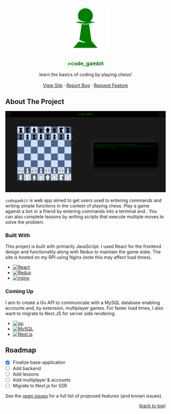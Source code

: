 <a name="readme-top" />
<!-- PROJECT LOGO -->
<br />
<div align="center">
  <a href="https://github.com/joshbacon/codegambit">
    <img src="public/logo192.png" alt="Logo" width="150" height="150">
  </a>

  <h3 align="center" style="color:#008000;">>code_gambit</h3>

  <p align="center">
    learn the basics of coding by playing chess!
    <br />
    <br />
    <a href="https://github.com/joshbacon/codegambit">View Site</a>
    ·
    <a href="https://github.com/joshbacon/codegambit/issues/new">Report Bug</a>
    ·
    <a href="https://github.com/joshbacon/codegambit/issues/new">Request Feature</a>
  </p>
</div>




<!-- ABOUT THE PROJECT -->
## About The Project

[![codegambit Screen Shot][product-screenshot]](https://codegambit.io)

`codegambit` is web app aimed to get users used to entering commands and writing simple functions in the context of playing chess. Play a game against a bot or a friend by entering commands into a terminal and . You can also complete lessons by writing scripts that execute multiple moves to solve the problem.



### Built With

This project is built with primarily JavaScript. I used React for the frontend design and functionality along with Redux to maintain the game state. The site is hosted on my RPI using Nginx (note this may affect load times).

* [![React][React.js]][React-url]
* [![Redux][Redux.com]][Redux-url]
* [![nginx][nginx.com]][nginx-url]

### Coming Up

I aim to create a Go API to communicate with a MySQL database enabling accounts and, by extension, multiplayer games. For faster load times, I also want to migrate to Next.JS for server side rendering.

* [![go][go]][go-url]
* [![MySQL][MySQL]][MySQL-url]
* [![Next.js][Next.js]][Next-url]


<!-- ROADMAP -->
## Roadmap

- [x] Finalize base-application
- [ ] Add backend
- [ ] Add lessons
- [ ] Add multiplayer & accounts
- [ ] Migrate to Next.js for SSR

See the [open issues](https://github.com/joshbacon/codegambit/issues) for a full list of proposed features (and known issues).



<!-- LICENSE -->
<!-- ## License

Distributed under the MIT License. See `LICENSE.txt` for more information. -->


<p align="right">(<a href="#readme-top">back to top</a>)</p>



<!-- MARKDOWN LINKS & IMAGES -->
<!-- https://www.markdownguide.org/basic-syntax/#reference-style-links -->
[product-screenshot]: ./public/example.png
[React.js]: https://img.shields.io/badge/React-20232A?style=for-the-badge&logo=react&logoColor=61DAFB
[React-url]: https://reactjs.org/
[Redux.com]: https://img.shields.io/badge/Redux-764abc?style=for-the-badge&logo=redux&logoColor=FFF
[Redux-url]: https://redux.js.org/
[Node.js]: https://img.shields.io/badge/Node.js-000000?style=for-the-badge&logo=Node.js
[Node-url]: https://nodejs.org/en/
[Next.js]: https://img.shields.io/badge/next.js-000000?style=for-the-badge&logo=nextdotjs&logoColor=white
[Next-url]: https://nextjs.org/
[MySQL]: https://img.shields.io/badge/MySQL-4479A1?style=for-the-badge&logo=MySQL&logoColor=white
[MySQL-url]: https://www.mysql.com/
[go]: https://img.shields.io/badge/Go-00ADD8?style=for-the-badge&logo=Go&logoColor=white
[go-url]: https://golang.google.cn/
[nginx.com]: https://img.shields.io/badge/NGINX-009639?style=for-the-badge&logo=NGINX
[nginx-url]: https://nginx.org/en/